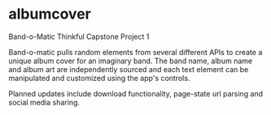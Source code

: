 # albumcover
Band-o-Matic
Thinkful Capstone Project 1

Band-o-matic pulls random elements from several different APIs to create a unique album cover for an imaginary band. The band name, 
album name and album art are independently sourced and each text element can be manipulated and customized using the app's controls.

Planned updates include download functionality, page-state url parsing and social media sharing.
